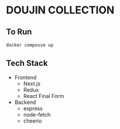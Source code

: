 # DOUJIN COLLECTION

## To Run

```bash
docker composse up
```

## Tech Stack

- Frontend
  - Next.js
  - Redux
  - React Final Form
- Backend
  - express
  - node-fetch
  - cheerio
